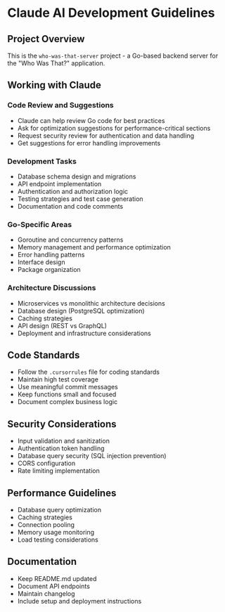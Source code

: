 # Claude AI Development Guidelines

## Project Overview
This is the `who-was-that-server` project - a Go-based backend server for the "Who Was That?" application.

## Working with Claude

### Code Review and Suggestions
- Claude can help review Go code for best practices
- Ask for optimization suggestions for performance-critical sections
- Request security review for authentication and data handling
- Get suggestions for error handling improvements

### Development Tasks
- Database schema design and migrations
- API endpoint implementation
- Authentication and authorization logic
- Testing strategies and test case generation
- Documentation and code comments

### Go-Specific Areas
- Goroutine and concurrency patterns
- Memory management and performance optimization
- Error handling patterns
- Interface design
- Package organization

### Architecture Discussions
- Microservices vs monolithic architecture decisions
- Database design (PostgreSQL optimization)
- Caching strategies
- API design (REST vs GraphQL)
- Deployment and infrastructure considerations

## Code Standards
- Follow the `.cursorrules` file for coding standards
- Maintain high test coverage
- Use meaningful commit messages
- Keep functions small and focused
- Document complex business logic

## Security Considerations
- Input validation and sanitization
- Authentication token handling
- Database query security (SQL injection prevention)
- CORS configuration
- Rate limiting implementation

## Performance Guidelines
- Database query optimization
- Caching strategies
- Connection pooling
- Memory usage monitoring
- Load testing considerations

## Documentation
- Keep README.md updated
- Document API endpoints
- Maintain changelog
- Include setup and deployment instructions

